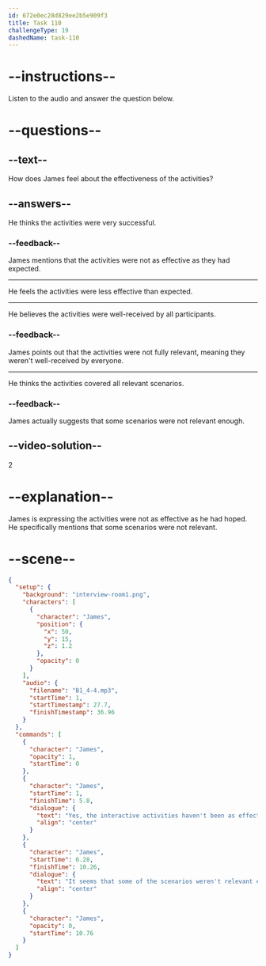 ```yaml
---
id: 672e0ec28d829ee2b5e909f3
title: Task 110
challengeType: 19
dashedName: task-110
---
```


<!-- (Audio) James: Yes, the interactive activities haven't been as effective as we thought. It seems that some of the scenarios weren't relevant enough for the participants. -->

# --instructions--

Listen to the audio and answer the question below.

# --questions--

## --text--

How does James feel about the effectiveness of the activities?

## --answers--

He thinks the activities were very successful.

### --feedback--

James mentions that the activities were not as effective as they had expected.

---

He feels the activities were less effective than expected.

---

He believes the activities were well-received by all participants.

### --feedback--

James points out that the activities were not fully relevant, meaning they weren't well-received by everyone.

---

He thinks the activities covered all relevant scenarios.

### --feedback--

James actually suggests that some scenarios were not relevant enough.

## --video-solution--

2

# --explanation--

James is expressing the activities were not as effective as he had hoped. He specifically mentions that some scenarios were not relevant.

# --scene--

```json
{
  "setup": {
    "background": "interview-room1.png",
    "characters": [
      {
        "character": "James",
        "position": {
          "x": 50,
          "y": 15,
          "z": 1.2
        },
        "opacity": 0
      }
    ],
    "audio": {
      "filename": "B1_4-4.mp3",
      "startTime": 1,
      "startTimestamp": 27.7,
      "finishTimestamp": 36.96
    }
  },
  "commands": [
    {
      "character": "James",
      "opacity": 1,
      "startTime": 0
    },
    {
      "character": "James",
      "startTime": 1,
      "finishTime": 5.8,
      "dialogue": {
        "text": "Yes, the interactive activities haven't been as effective as we thought.",
        "align": "center"
      }
    },
    {
      "character": "James",
      "startTime": 6.28,
      "finishTime": 10.26,
      "dialogue": {
        "text": "It seems that some of the scenarios weren't relevant enough for the participants.",
        "align": "center"
      }
    },
    {
      "character": "James",
      "opacity": 0,
      "startTime": 10.76
    }
  ]
}
```
